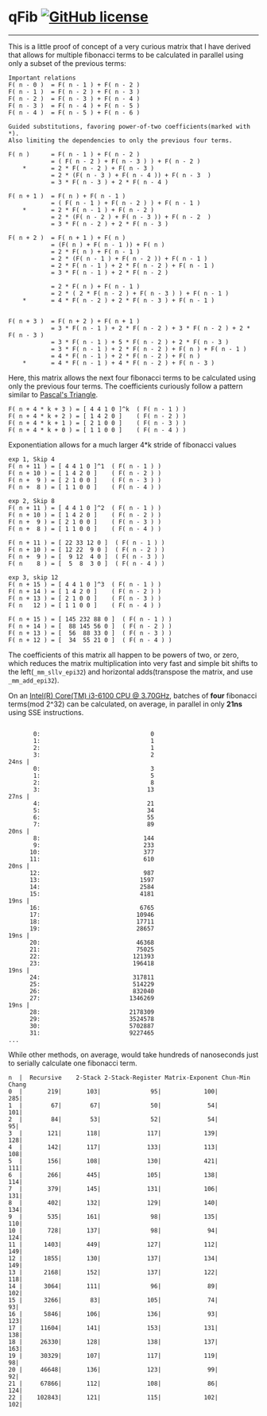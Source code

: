 # qFib [![GitHub license](https://img.shields.io/badge/license-MIT-blue.svg)]()

---

This is a little proof of concept of a very curious matrix that I have derived
that allows for multiple fibonacci terms to be calculated in parallel using
only a subset of the previous terms:

```
Important relations
F( n - 0 )	= F( n - 1 ) + F( n - 2 )
F( n - 1 )	= F( n - 2 ) + F( n - 3 )
F( n - 2 )	= F( n - 3 ) + F( n - 4 )
F( n - 3 )	= F( n - 4 ) + F( n - 5 )
F( n - 4 )	= F( n - 5 ) + F( n - 6 )

Guided substitutions, favoring power-of-two coefficients(marked with *).
Also limiting the dependencies to only the previous four terms.

F( n )		= F( n - 1 ) + F( n - 2 )
			= ( F( n - 2 ) + F( n - 3 ) ) + F( n - 2 )
	*		= 2 * F( n - 2 ) + F( n - 3 )
			= 2 * (F( n - 3 ) + F( n - 4 )) + F( n - 3  )
			= 3 * F( n - 3 ) + 2 * F( n - 4 )

F( n + 1 )  = F( n ) + F( n - 1 )
			= ( F( n - 1 ) + F( n - 2 ) ) + F( n - 1 )
	*		= 2 * F( n - 1 ) + F( n - 2 )
			= 2 * (F( n - 2 ) + F( n - 3 )) + F( n - 2  )
			= 3 * F( n - 2 ) + 2 * F( n - 3 )

F( n + 2 )  = F( n + 1 ) + F( n )
			= (F( n ) + F( n - 1 )) + F( n )
			= 2 * F( n ) + F( n - 1 )
			= 2 * (F( n - 1 ) + F( n - 2 )) + F( n - 1 )
			= 2 * F( n - 1 ) + 2 * F( n - 2 ) + F( n - 1 )
			= 3 * F( n - 1 ) + 2 * F( n - 2 )

			= 2 * F( n ) + F( n - 1 )
			= 2 * ( 2 * F( n - 2 ) + F( n - 3 ) ) + F( n - 1 )
	*		= 4 * F( n - 2 ) + 2 * F( n - 3 ) + F( n - 1 )


F( n + 3 )  = F( n + 2 ) + F( n + 1 )
			= 3 * F( n - 1 ) + 2 * F( n - 2 ) + 3 * F( n - 2 ) + 2 * F( n - 3 )
			= 3 * F( n - 1 ) + 5 * F( n - 2 ) + 2 * F( n - 3 )
			= 3 * F( n - 1 ) + 2 * F( n - 2 ) + F( n ) + F( n - 1 )
			= 4 * F( n - 1 ) + 2 * F( n - 2 ) + F( n )
	*		= 4 * F( n - 1 ) + 4 * F( n - 2 ) + F( n - 3 )
```

Here, this matrix allows the next four fibonacci terms to be calculated using
only the previous four terms.
The coefficients curiously follow a pattern similar to [Pascal's Triangle](https://en.wikipedia.org/wiki/Pascal%27s_triangle).

```
F( n + 4 * k + 3 ) = [ 4 4 1 0 ]^k  ( F( n - 1 ) )
F( n + 4 * k + 2 ) = [ 1 4 2 0 ]    ( F( n - 2 ) )
F( n + 4 * k + 1 ) = [ 2 1 0 0 ]    ( F( n - 3 ) )
F( n + 4 * k + 0 ) = [ 1 1 0 0 ]    ( F( n - 4 ) )
```

Exponentiation allows for a much larger 4*k stride of fibonacci values

```
exp 1, Skip 4
F( n + 11 ) = [ 4 4 1 0 ]^1  ( F( n - 1 ) )
F( n + 10 ) = [ 1 4 2 0 ]    ( F( n - 2 ) )
F( n +  9 ) = [ 2 1 0 0 ]    ( F( n - 3 ) )
F( n +  8 ) = [ 1 1 0 0 ]    ( F( n - 4 ) )

exp 2, Skip 8
F( n + 11 ) = [ 4 4 1 0 ]^2  ( F( n - 1 ) )
F( n + 10 ) = [ 1 4 2 0 ]    ( F( n - 2 ) )
F( n +  9 ) = [ 2 1 0 0 ]    ( F( n - 3 ) )
F( n +  8 ) = [ 1 1 0 0 ]    ( F( n - 4 ) )

F( n + 11 ) = [ 22 33 12 0 ]  ( F( n - 1 ) )
F( n + 10 ) = [ 12 22  9 0 ]  ( F( n - 2 ) )
F( n +  9 ) = [  9 12  4 0 ]  ( F( n - 3 ) )
F( n    8 ) = [  5  8  3 0 ]  ( F( n - 4 ) )

exp 3, skip 12
F( n + 15 ) = [ 4 4 1 0 ]^3  ( F( n - 1 ) )
F( n + 14 ) = [ 1 4 2 0 ]    ( F( n - 2 ) )
F( n + 13 ) = [ 2 1 0 0 ]    ( F( n - 3 ) )
F( n   12 ) = [ 1 1 0 0 ]    ( F( n - 4 ) )

F( n + 15 ) = [ 145 232 88 0 ]  ( F( n - 1 ) )
F( n + 14 ) = [  88 145 56 0 ]  ( F( n - 2 ) )
F( n + 13 ) = [  56  88 33 0 ]  ( F( n - 3 ) )
F( n + 12 ) = [  34  55 21 0 ]  ( F( n - 4 ) )
```

The coefficients of this matrix all happen to be powers of two, or zero, which
reduces the matrix multiplication into very fast and simple bit shifts to the
left(`_mm_sllv_epi32`) and horizontal adds(transpose the matrix, and use
`_mm_add_epi32`).

On an [Intel(R) Core(TM) i3-6100 CPU @ 3.70GHz](https://en.wikichip.org/wiki/intel/core_i3/i3-6100),
batches of **four** fibonacci terms(mod 2^32) can be calculated, on average, in
parallel in only **21ns** using SSE instructions.

```

       0:                               0
       1:                               1
       2:                               1
       3:                               2
24ns | 
       0:                               3
       1:                               5
       2:                               8
       3:                              13
27ns | 
       4:                              21
       5:                              34
       6:                              55
       7:                              89
20ns | 
       8:                             144
       9:                             233
      10:                             377
      11:                             610
20ns | 
      12:                             987
      13:                            1597
      14:                            2584
      15:                            4181
19ns | 
      16:                            6765
      17:                           10946
      18:                           17711
      19:                           28657
19ns | 
      20:                           46368
      21:                           75025
      22:                          121393
      23:                          196418
19ns | 
      24:                          317811
      25:                          514229
      26:                          832040
      27:                         1346269
19ns | 
      28:                         2178309
      29:                         3524578
      30:                         5702887
      31:                         9227465
...
```

While other methods, on average, would take hundreds of nanoseconds just to
serially calculate one fibonacci term.

```
n  |  Recursive    2-Stack 2-Stack-Register Matrix-Exponent Chun-Min Chang
0  |       219|       103|              95|            100|           285|
1  |        67|        67|              50|             54|           101|
2  |        84|        53|              52|             54|            95|
3  |       121|       118|             117|            139|           128|
4  |       142|       117|             133|            113|           108|
5  |       156|       108|             130|            421|           111|
6  |       266|       445|             105|            138|           114|
7  |       379|       145|             131|            106|           131|
8  |       402|       132|             129|            140|           134|
9  |       535|       161|              98|            135|           110|
10 |       728|       137|              98|             94|           124|
11 |      1403|       449|             127|            112|           149|
12 |      1855|       130|             137|            134|           149|
13 |      2168|       152|             137|            122|           118|
14 |      3064|       111|              96|             89|           102|
15 |      3266|        83|             105|             74|            93|
16 |      5846|       106|             136|             93|           123|
17 |     11604|       141|             153|            131|           138|
18 |     26330|       128|             138|            137|           163|
19 |     30329|       107|             117|            119|            98|
20 |     46648|       136|             123|             99|            92|
21 |     67866|       112|             108|             86|           124|
22 |    102843|       121|             115|            102|           102|
```
